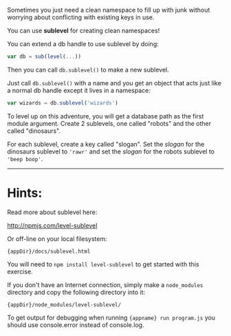 Sometimes you just need a clean namespace to fill up with junk without
worrying about conflicting with existing keys in use.

You can use **sublevel** for creating clean namespaces!

You can extend a db handle to use sublevel by doing:

```javascript
var db = sub(level(...))
```

Then you can call `db.sublevel()` to make a new sublevel.

Just call `db.sublevel()` with a name and you get an object that acts
just like a normal db handle except it lives in a namespace:

```javascript
var wizards = db.sublevel('wizards')
```

To level up on this adventure, you will get a database path as the
first module argument. Create 2 sublevels, one called "robots"
and the other called "dinosaurs".

For each sublevel, create a key called "slogan". Set the _slogan_ for
the dinosaurs sublevel to `'rawr'` and set the _slogan_ for the robots
sublevel to `'beep boop'`.

---

# Hints:

Read more about sublevel here:

http://npmjs.com/level-sublevel

Or off-line on your local filesystem:

    {appDir}/docs/sublevel.html

You will need to `npm install level-sublevel` to get started with this
exercise.

If you don't have an Internet connection, simply make a `node_modules`
directory and copy the following directory into it:

    {appDir}/node_modules/level-sublevel/

To get output for debugging when running `{appname} run program.js`
you should use console.error instead of console.log.
